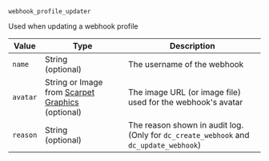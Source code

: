 `webhook_profile_updater`

Used when updating a webhook profile

| Value    | Type                                                                                                   | Description                                                                              |
|----------|--------------------------------------------------------------------------------------------------------|------------------------------------------------------------------------------------------|
| `name`   | String<br>(optional)                                                                                   | The username of the webhook                                                              |
| `avatar` | String or Image from [Scarpet Graphics](https://github.com/replaceitem/scarpet-graphics)<br>(optional) | The image URL (or image file) used for the webhook's avatar                              |
| `reason` | String<br>(optional)                                                                                   | The reason shown in audit log.<br>(Only for `dc_create_webhook` and `dc_update_webhook`) |